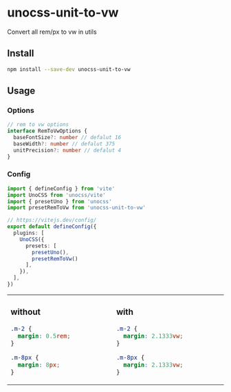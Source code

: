 # unocss-unit-to-vw

Convert all rem/px to vw in utils

## Install

```bash
npm install --save-dev unocss-unit-to-vw
```

## Usage

### Options

```ts
// rem to vw options
interface RemToVwOptions {
  baseFontSize?: number // defalut 16
  baseWidth?: number // defalut 375
  unitPrecision?: number // defalut 4
}
```

### Config

```ts
import { defineConfig } from 'vite'
import UnoCSS from 'unocss/vite'
import { presetUno } from 'unocss'
import presetRemToVw from 'unocss-unit-to-vw'

// https://vitejs.dev/config/
export default defineConfig({
  plugins: [
    UnoCSS({
      presets: [
        presetUno(),
        presetRemToVw()
      ],
    }),
  ],
})
```

<table><tr><td width="500px" valign="top">

### without

```css
.m-2 {
  margin: 0.5rem;
}

.m-8px {
  margin: 8px;
}
```

</td><td width="500px" valign="top">

### with

```css
.m-2 {
  margin: 2.1333vw;
}

.m-8px {
  margin: 2.1333vw;
}
```

